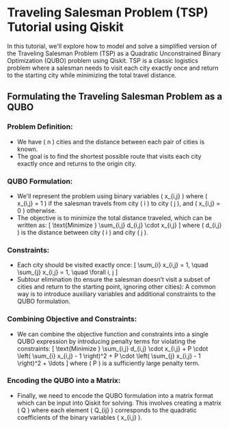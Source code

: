 # Traveling Salesman Problem (TSP) Tutorial using Qiskit

In this tutorial, we'll explore how to model and solve a simplified version of the Traveling Salesman Problem (TSP) as a Quadratic Unconstrained Binary Optimization (QUBO) problem using Qiskit. TSP is a classic logistics problem where a salesman needs to visit each city exactly once and return to the starting city while minimizing the total travel distance.

## Formulating the Traveling Salesman Problem as a QUBO

### Problem Definition:
- We have \( n \) cities and the distance between each pair of cities is known.
- The goal is to find the shortest possible route that visits each city exactly once and returns to the origin city.

### QUBO Formulation:
- We'll represent the problem using binary variables \( x_{i,j} \) where \( x_{i,j} = 1 \) if the salesman travels from city \( i \) to city \( j \), and \( x_{i,j} = 0 \) otherwise.
- The objective is to minimize the total distance traveled, which can be written as:
\[ \text{Minimize } \sum_{i,j} d_{i,j} \cdot x_{i,j} \]
where \( d_{i,j} \) is the distance between city \( i \) and city \( j \).

### Constraints:
- Each city should be visited exactly once:
\[ \sum_{i} x_{i,j} = 1, \quad \sum_{j} x_{i,j} = 1, \quad \forall i, j \]
- Subtour elimination (to ensure the salesman doesn’t visit a subset of cities and return to the starting point, ignoring other cities): A common way is to introduce auxiliary variables and additional constraints to the QUBO formulation.

### Combining Objective and Constraints:
- We can combine the objective function and constraints into a single QUBO expression by introducing penalty terms for violating the constraints:
\[ \text{Minimize } \sum_{i,j} d_{i,j} \cdot x_{i,j} + P \cdot \left( \sum_{i} x_{i,j} - 1 \right)^2 + P \cdot \left( \sum_{j} x_{i,j} - 1 \right)^2 + \ldots \]
where \( P \) is a sufficiently large penalty term.

### Encoding the QUBO into a Matrix:
- Finally, we need to encode the QUBO formulation into a matrix format which can be input into Qiskit for solving. This involves creating a matrix \( Q \) where each element \( Q_{ij} \) corresponds to the quadratic coefficients of the binary variables \( x_{i,j} \).
